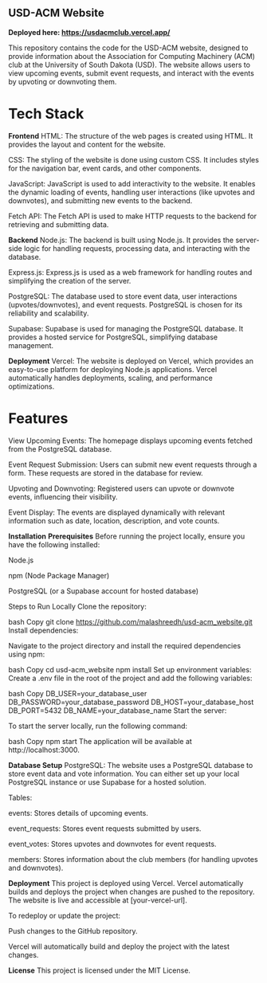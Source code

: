 ## USD-ACM Website
**Deployed here: https://usdacmclub.vercel.app/**

This repository contains the code for the USD-ACM website, designed to provide information about the Association for Computing Machinery (ACM) club at the University of South Dakota (USD). The website allows users to view upcoming events, submit event requests, and interact with the events by upvoting or downvoting them.

# Tech Stack
**Frontend**
HTML: The structure of the web pages is created using HTML. It provides the layout and content for the website.

CSS: The styling of the website is done using custom CSS. It includes styles for the navigation bar, event cards, and other components.

JavaScript: JavaScript is used to add interactivity to the website. It enables the dynamic loading of events, handling user interactions (like upvotes and downvotes), and submitting new events to the backend.

Fetch API: The Fetch API is used to make HTTP requests to the backend for retrieving and submitting data.

**Backend**
Node.js: The backend is built using Node.js. It provides the server-side logic for handling requests, processing data, and interacting with the database.

Express.js: Express.js is used as a web framework for handling routes and simplifying the creation of the server.

PostgreSQL: The database used to store event data, user interactions (upvotes/downvotes), and event requests. PostgreSQL is chosen for its reliability and scalability.

Supabase: Supabase is used for managing the PostgreSQL database. It provides a hosted service for PostgreSQL, simplifying database management.

**Deployment**
Vercel: The website is deployed on Vercel, which provides an easy-to-use platform for deploying Node.js applications. Vercel automatically handles deployments, scaling, and performance optimizations.

# Features
View Upcoming Events: The homepage displays upcoming events fetched from the PostgreSQL database.

Event Request Submission: Users can submit new event requests through a form. These requests are stored in the database for review.

Upvoting and Downvoting: Registered users can upvote or downvote events, influencing their visibility.

Event Display: The events are displayed dynamically with relevant information such as date, location, description, and vote counts.

**Installation**
**Prerequisites**
Before running the project locally, ensure you have the following installed:

Node.js

npm (Node Package Manager)

PostgreSQL (or a Supabase account for hosted database)

Steps to Run Locally
Clone the repository:

bash
Copy
git clone https://github.com/malashreedh/usd-acm_website.git
Install dependencies:

Navigate to the project directory and install the required dependencies using npm:

bash
Copy
cd usd-acm_website
npm install
Set up environment variables: Create a .env file in the root of the project and add the following variables:

bash
Copy
DB_USER=your_database_user
DB_PASSWORD=your_database_password
DB_HOST=your_database_host
DB_PORT=5432
DB_NAME=your_database_name
Start the server:

To start the server locally, run the following command:

bash
Copy
npm start
The application will be available at http://localhost:3000.

**Database Setup**
PostgreSQL: The website uses a PostgreSQL database to store event data and vote information. You can either set up your local PostgreSQL instance or use Supabase for a hosted solution.

Tables:

events: Stores details of upcoming events.

event_requests: Stores event requests submitted by users.

event_votes: Stores upvotes and downvotes for event requests.

members: Stores information about the club members (for handling upvotes and downvotes).

**Deployment**
This project is deployed using Vercel. Vercel automatically builds and deploys the project when changes are pushed to the repository. The website is live and accessible at [your-vercel-url].

To redeploy or update the project:

Push changes to the GitHub repository.

Vercel will automatically build and deploy the project with the latest changes.

**License**
This project is licensed under the MIT License.